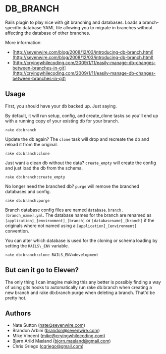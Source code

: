DB\_BRANCH
==========

Rails plugin to play nice with git branching and databases. Loads a
branch-specific database YAML file allowing you to migrate in branches without
affecting the database of other branches.

More information:

* [http://sevenwire.com/blog/2008/12/03/introducing-db-branch.html](http://sevenwire.com/blog/2008/12/03/introducing-db-branch.html)
* [http://cryingwhilecoding.com/2009/1/11/easily-manage-db-changes-between-branches-in-git](http://cryingwhilecoding.com/2009/1/11/easily-manage-db-changes-between-branches-in-git)


Usage
-----

First, you should have your db backed up. Just saying.

By default, it will run setup, config, and create_clone tasks so you'll end up
with a running copy of your existing db for your branch.

    rake db:branch

Update the db again? The `clone` task will drop and recreate the db and reload it
from the original.

    rake db:branch:clone

Just want a clean db without the data? `create_empty` will create the config and
just load the db from the schema.

    rake db:branch:create_empty

No longer need the branched db? `purge` will remove the branched databases and
config.

    rake db:branch:purge


Branch database config files are named `database.branch.[branch_name].yml`. The
database names for the branch are renamed as
`[application]_[environment]_[branch]` or `[databasename]_[branch]` if the
originals where not named using a `[application]_[environment]` convention.

You can alter which database is used for the cloning or schema loading by
setting the `RAILS\_ENV` variable.

    rake db:branch:clone RAILS_ENV=development


But can it go to Eleven?
------------------------
The only thing I can imagine making this any better is possibly finding a way of
using gits hooks to automatically run rake db:branch when creating a new branch
and rake db:branch:purge when deleting a branch. That'd be pretty hot.


Authors
-------

* Nate Sutton (nate@sevenwire.com)
* Brandon Arbini (brandon@sevenwire.com)
* Mike Vincent (mike@cryingwhilecoding.com)
* Bjørn Arild Mæland (bjorn.maeland@gmail.com)
* Chris Griego (cgriego@gmail.com)
